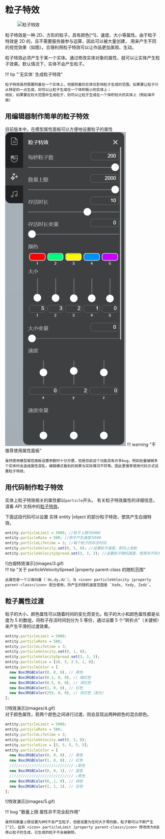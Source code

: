 # 粒子特效

<figure markdown>

![粒子特效](images/1.gif)

</figure>
粒子特效是一种 2D、方形的粒子。具有颜色[^1]、速度、大小等属性。由于粒子特效是 2D 的，且不需要服务器参与运算，因此可以被大量创建，
用来产生不同的视觉效果（如图）。合理利用粒子特效可以让作品更加美观、生动。

[^1]: 粒子颜色可以发光，但是用户需要启用荧光效果，否则只能显示为纯色

粒子特效必须产生于某一个实体。通过修改实体对象的属性，就可以让实体产生粒子效果。默认情况下，实体不会产生粒子。

!!! tip "'无实体' 生成粒子特效"

    粒子特效虽然需要附着在一个实体上，但是附着的实体仅影响粒子生成的范围。如果要让粒子只从特定的一点生成，则可以让粒子生成在一个体积极小的实体上；
    相反，如果要在较大范围中生成粒子，则可以让粒子生成在一个体积较大的实体上（例如海平面）

## 用编辑器制作简单的粒子特效

目前版本中，在模型属性面板可以方便地设置粒子的属性
![粒子特效属性面板](images/2.png)
!!! warning "不推荐使用属性面板"

    虽然使用模型属性面板设置参数时十分方便，但是目前这个功能具有许多bug，例如批量编辑多个实体时会造成属性混乱，编辑模式看到的效果与实际情况不符等。因此更推荐使用代码方式设置粒子特效。

## 用代码制作粒子特效

实体上粒子特效相关的属性都以`particle`开头。
有关粒子特效属性的详细信息，请看 API 文档中的[粒子特效](../../api/particle.md)。

下面这段代码可以设置 <icon> 实体 entity |object</icon> 的部分粒子特效，使其产生白烟特效。

```javascript title="白烟特效示例"
entity.particleLimit = 5000; //粒子上限为5000
entity.particleRate = 500; //例子产生速度为500
entity.particleLifetime = 3; //每个粒子的存活时间
entity.particleVelocity.set(0, 5, 0); //设置粒子速度，即向上发射
entity.particleVelocitySpread.set(3, 3, 3); //设置粒子随机速度，使其向不同方向发射
```

<div class="result" markdown>
![白烟特效演示](images/3.gif)
</div>
!!! tip "关于 <icon> particleVelocitySpread |property parent-class</icon> 的随机范围"

    此属性是一个三维向量（`dx,dy,dz`），与 <icon> particleVelocity |property parent-class</icon> 配合使用。所产生的随机速度范围是 `X±dx, Y±dy, Z±dz`。

## 粒子属性过渡

粒子的大小、颜色属性可以随着时间的变化而变化。粒子的大小和颜色属性都是长度为 5 的数组，将粒子存活时间划分为 5 等份，通过设置 5 个“转折点”（关键帧）来产生平滑的过渡效果。

```javascript title="属性过渡示例"
entity.particleLimit = 5000;
entity.particleRate = 500;
entity.particleLifetime = 3;
entity.particleVelocity.set(0, 1, 0);
entity.particleVelocitySpread.set(3, 3, 3);
entity.particleSize = [10, 5, 2.5, 1, 0];
entity.particleColor = [
  new Box3RGBColor(0, 0, 0), // 黑色
  new Box3RGBColor(0.1, 0, 0), // 暗红色
  new Box3RGBColor(0.5, 0, 0), // 深红色
  new Box3RGBColor(1, 0, 0), // 红色
  new Box3RGBColor(255, 0, 0), // 亮红色（发光）
];
```

<div class="result" markdown>
![特效演示](images/4.gif)
</div>
对于颜色属性，若两个颜色之间进行过渡，则会显现出两种颜色的混合颜色。

```javascript title="颜色过渡混合示例" hl_lines="6-14"
entity.particleLimit = 5000;
entity.particleRate = 500;
entity.particleLifetime = 3;
entity.particleVelocity.set(0, 3, 0);
entity.particleSize = [5, 5, 5, 5, 5];
entity.particleColor = [
  new Box3RGBColor(0, 0, 0), // 黑色
  new Box3RGBColor(1, 0, 0), // 红色
  ///////////////////////////// ↓紫色
  new Box3RGBColor(0, 0, 1), // 蓝色
  ///////////////////////////// ↓青色
  new Box3RGBColor(0, 1, 0), // 绿色
  new Box3RGBColor(1, 1, 1), // 白色
];
```

<div class="result" markdown>
![特效演示](images/5.gif)
</div>

!!! bug "数量上限 属性并不完全起作用"

    虽然将数量上限设置为0时不会产生粒子，但是设置为任何大于零的数，粒子都可以不断产生[^2]，且将 <icon> particleLimit |property parent-class</icon> 修改改为0会停止粒子的生成，已生成的粒子不会被删除。

[^2]: 直到超过渲染最大值时，最先产生的粒子会被强制删除。这里的“最大值”是一个不可见的画质设定，默认值为`65536`。
